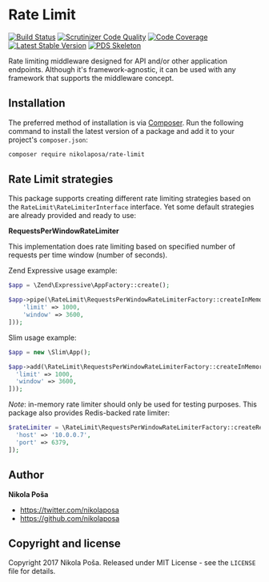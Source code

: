 # Rate Limit

[![Build Status](https://travis-ci.org/nikolaposa/rate-limit.svg?branch=master)](https://travis-ci.org/nikolaposa/rate-limit)
[![Scrutinizer Code Quality](https://scrutinizer-ci.com/g/nikolaposa/rate-limit/badges/quality-score.png?b=master)](https://scrutinizer-ci.com/g/nikolaposa/rate-limit/?branch=master)
[![Code Coverage](https://scrutinizer-ci.com/g/nikolaposa/rate-limit/badges/coverage.png?b=master)](https://scrutinizer-ci.com/g/nikolaposa/rate-limit/?branch=master)
[![Latest Stable Version](https://poser.pugx.org/nikolaposa/rate-limit/v/stable)](https://packagist.org/packages/nikolaposa/rate-limit)
[![PDS Skeleton](https://img.shields.io/badge/pds-skeleton-blue.svg)](https://github.com/php-pds/skeleton)

Rate limiting middleware designed for API and/or other application endpoints. Although it's framework-agnostic, it can be used with any framework that supports the middleware concept.

## Installation

The preferred method of installation is via [Composer](http://getcomposer.org/). Run the following
command to install the latest version of a package and add it to your project's `composer.json`:

```bash
composer require nikolaposa/rate-limit
```

## Rate Limit strategies

This package supports creating different rate limiting strategies based on the `RateLimit\RateLimiterInterface` interface. Yet some default strategies are already provided and ready to use:

**RequestsPerWindowRateLimiter**

This implementation does rate limiting based on specified number of requests per time window (number of seconds).

Zend Expressive usage example:

```php
$app = \Zend\Expressive\AppFactory::create();

$app->pipe(\RateLimit\RequestsPerWindowRateLimiterFactory::createInMemoryRateLimiter([
    'limit' => 1000,
    'window' => 3600,
]));
```

Slim usage example:

```php
$app = new \Slim\App();

$app->add(\RateLimit\RequestsPerWindowRateLimiterFactory::createInMemoryRateLimiter([
  'limit' => 1000,
  'window' => 3600,
]));
```

*Note*: in-memory rate limiter should only be used for testing purposes. This package also provides Redis-backed rate limiter:

```php
$rateLimiter = \RateLimit\RequestsPerWindowRateLimiterFactory::createRedisBackedRateLimiter([
  'host' => '10.0.0.7',
  'port' => 6379,
]);
```

## Author

**Nikola Poša**

* https://twitter.com/nikolaposa
* https://github.com/nikolaposa

## Copyright and license

Copyright 2017 Nikola Poša. Released under MIT License - see the `LICENSE` file for details.
